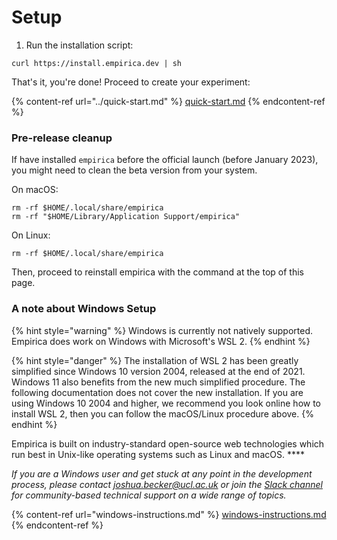 # Setup

1. Run the installation script:

```
curl https://install.empirica.dev | sh
```

That's it, you're done! Proceed to create your experiment:

{% content-ref url="../quick-start.md" %}
[quick-start.md](../quick-start.md)
{% endcontent-ref %}

### Pre-release cleanup

If have installed `empirica` before the official launch (before January 2023), you might need to clean the beta version from your system.

On macOS:

```
rm -rf $HOME/.local/share/empirica
rm -rf "$HOME/Library/Application Support/empirica"
```

On Linux:

```
rm -rf $HOME/.local/share/empirica
```

Then, proceed to reinstall empirica with the command at the top of this page.

### **A note about Windows Setup**

{% hint style="warning" %}
Windows is currently not natively supported. Empirica does work on Windows with Microsoft's WSL 2.
{% endhint %}

{% hint style="danger" %}
The installation of WSL 2 has been greatly simplified since Windows 10 version 2004, released at the end of 2021. Windows 11 also benefits from the new much simplified procedure. The following documentation does not cover the new installation. If you are using Windows 10 2004 and higher, we recommend you look online how to install WSL 2, then you can follow the macOS/Linux procedure above.
{% endhint %}

Empirica is built on industry-standard open-source web technologies which run best in Unix-like operating systems such as Linux and macOS. \*\*\*\*

_If you are a Windows user and get stuck at any point in the development process, please contact joshua.becker@ucl.ac.uk or join the_ [_Slack channel_](https://join.slack.com/t/empirica-ly/shared\_invite/zt-1fb34yq47-YlgYUJmXJAdv7QmHsa\_fdw) _for community-based technical support on a wide range of topics._

{% content-ref url="windows-instructions.md" %}
[windows-instructions.md](windows-instructions.md)
{% endcontent-ref %}
